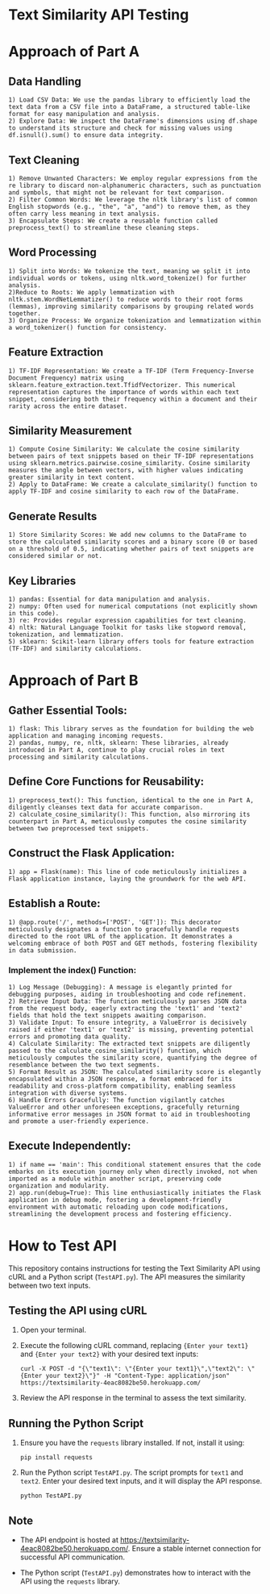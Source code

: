 # Text Similarity API Testing
 
# Approach of Part A
## Data Handling
    1) Load CSV Data: We use the pandas library to efficiently load the text data from a CSV file into a DataFrame, a structured table-like format for easy manipulation and analysis.
    2) Explore Data: We inspect the DataFrame's dimensions using df.shape to understand its structure and check for missing values using df.isnull().sum() to ensure data integrity.
## Text Cleaning
    1) Remove Unwanted Characters: We employ regular expressions from the re library to discard non-alphanumeric characters, such as punctuation and symbols, that might not be relevant for text comparison.
    2) Filter Common Words: We leverage the nltk library's list of common English stopwords (e.g., "the", "a", "and") to remove them, as they often carry less meaning in text analysis.
    3) Encapsulate Steps: We create a reusable function called preprocess_text() to streamline these cleaning steps.
## Word Processing
    1) Split into Words: We tokenize the text, meaning we split it into individual words or tokens, using nltk.word_tokenize() for further analysis.
    2)Reduce to Roots: We apply lemmatization with nltk.stem.WordNetLemmatizer() to reduce words to their root forms (lemmas), improving similarity comparisons by grouping related words together.
    3) Organize Process: We organize tokenization and lemmatization within a word_tokenizer() function for consistency.
## Feature Extraction
    1) TF-IDF Representation: We create a TF-IDF (Term Frequency-Inverse Document Frequency) matrix using sklearn.feature_extraction.text.TfidfVectorizer. This numerical representation captures the importance of words within each text snippet, considering both their frequency within a document and their rarity across the entire dataset.
## Similarity Measurement
    1) Compute Cosine Similarity: We calculate the cosine similarity between pairs of text snippets based on their TF-IDF representations using sklearn.metrics.pairwise.cosine_similarity. Cosine similarity measures the angle between vectors, with higher values indicating greater similarity in text content.
    2) Apply to DataFrame: We create a calculate_similarity() function to apply TF-IDF and cosine similarity to each row of the DataFrame.
## Generate Results
    1) Store Similarity Scores: We add new columns to the DataFrame to store the calculated similarity scores and a binary score (0 or based on a threshold of 0.5, indicating whether pairs of text snippets are considered similar or not.
## Key Libraries
    1) pandas: Essential for data manipulation and analysis.
    2) numpy: Often used for numerical computations (not explicitly shown in this code).
    3) re: Provides regular expression capabilities for text cleaning.
    4) nltk: Natural Language Toolkit for tasks like stopword removal, tokenization, and lemmatization.
    5) sklearn: Scikit-learn library offers tools for feature extraction (TF-IDF) and similarity calculations.

 
# Approach of Part B
## Gather Essential Tools:
    1) flask: This library serves as the foundation for building the web application and managing incoming requests.
    2) pandas, numpy, re, nltk, sklearn: These libraries, already introduced in Part A, continue to play crucial roles in text processing and similarity calculations.
## Define Core Functions for Reusability:
    1) preprocess_text(): This function, identical to the one in Part A, diligently cleanses text data for accurate comparison.
    2) calculate_cosine_similarity(): This function, also mirroring its counterpart in Part A, meticulously computes the cosine similarity between two preprocessed text snippets.
## Construct the Flask Application:
    1) app = Flask(name): This line of code meticulously initializes a Flask application instance, laying the groundwork for the web API.
## Establish a Route:
    1) @app.route('/', methods=['POST', 'GET']): This decorator meticulously designates a function to gracefully handle requests directed to the root URL of the application. It demonstrates a welcoming embrace of both POST and GET methods, fostering flexibility in data submission.
### Implement the index() Function:
    1) Log Message (Debugging): A message is elegantly printed for debugging purposes, aiding in troubleshooting and code refinement.
    2) Retrieve Input Data: The function meticulously parses JSON data from the request body, eagerly extracting the 'text1' and 'text2' fields that hold the text snippets awaiting comparison.
    3) Validate Input: To ensure integrity, a ValueError is decisively raised if either 'text1' or 'text2' is missing, preventing potential errors and promoting data quality.
    4) Calculate Similarity: The extracted text snippets are diligently passed to the calculate_cosine_similarity() function, which meticulously computes the similarity score, quantifying the degree of resemblance between the two text segments.
    5) Format Result as JSON: The calculated similarity score is elegantly encapsulated within a JSON response, a format embraced for its readability and cross-platform compatibility, enabling seamless integration with diverse systems.
    6) Handle Errors Gracefully: The function vigilantly catches ValueError and other unforeseen exceptions, gracefully returning informative error messages in JSON format to aid in troubleshooting and promote a user-friendly experience.
## Execute Independently:
    1) if name == 'main': This conditional statement ensures that the code embarks on its execution journey only when directly invoked, not when imported as a module within another script, preserving code organization and modularity.
    2) app.run(debug=True): This line enthusiastically initiates the Flask application in debug mode, fostering a development-friendly environment with automatic reloading upon code modifications, streamlining the development process and fostering efficiency.




# How to Test API
 
This repository contains instructions for testing the Text Similarity API using cURL and a Python script (`TestAPI.py`). The API measures the similarity between two text inputs.

 ## Testing the API using cURL

1. Open your terminal.
 
2. Execute the following cURL command, replacing `{Enter your text1}` and `{Enter your text2}` with your desired text inputs:
 
    ```
    curl -X POST -d "{\"text1\": \"{Enter your text1}\",\"text2\": \"{Enter your text2}\"}" -H "Content-Type: application/json" https://textsimilarity-4eac8082be50.herokuapp.com/
    ```
 
3. Review the API response in the terminal to assess the text similarity.
 
## Running the Python Script
 
1. Ensure you have the `requests` library installed. If not, install it using:
 
    ```
    pip install requests
    ```
 
2. Run the Python script `TestAPI.py`. The script prompts for `text1` and `text2`. Enter your desired text inputs, and it will display the API response.
 
    ```
    python TestAPI.py
    ```
 
## Note
 
- The API endpoint is hosted at https://textsimilarity-4eac8082be50.herokuapp.com/. Ensure a stable internet connection for successful API communication.
 
- The Python script (`TestAPI.py`) demonstrates how to interact with the API using the `requests` library.
